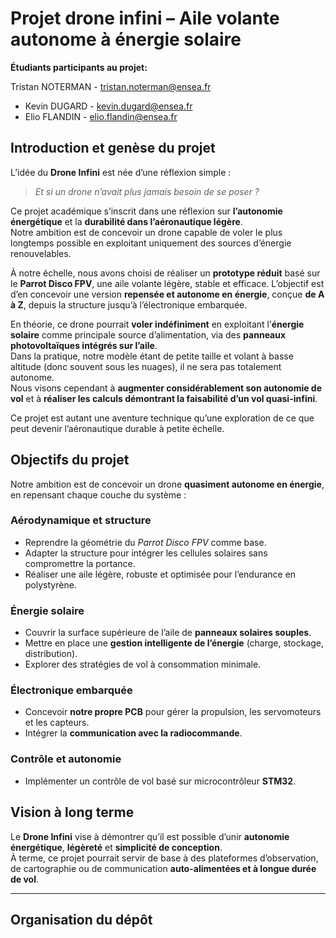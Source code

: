 # Projet drone infini – Aile volante autonome à énergie solaire

**Étudiants participants au projet:**

 Tristan NOTERMAN - tristan.noterman@ensea.fr
- Kevin DUGARD - kevin.dugard@ensea.fr
- Elio FLANDIN - elio.flandin@ensea.fr


## Introduction et genèse du projet

L’idée du **Drone Infini** est née d’une réflexion simple :  
> *Et si un drone n’avait plus jamais besoin de se poser ?*

Ce projet académique s’inscrit dans une réflexion sur **l’autonomie énergétique** et la **durabilité dans l’aéronautique légère**.  
Notre ambition est de concevoir un drone capable de voler le plus longtemps possible en exploitant uniquement des sources d’énergie renouvelables.

À notre échelle, nous avons choisi de réaliser un **prototype réduit** basé sur le **Parrot Disco FPV**, une aile volante légère, stable et efficace. 
L’objectif est d’en concevoir une version **repensée et autonome en énergie**, conçue **de A à Z**, depuis la structure jusqu’à l’électronique embarquée.

En théorie, ce drone pourrait **voler indéfiniment** en exploitant l’**énergie solaire** comme principale source d’alimentation, via des **panneaux photovoltaïques intégrés sur l’aile**.  
Dans la pratique, notre modèle étant de petite taille et volant à basse altitude (donc souvent sous les nuages), il ne sera pas totalement autonome.  
Nous visons cependant à **augmenter considérablement son autonomie de vol** et à **réaliser les calculs démontrant la faisabilité d’un vol quasi-infini**.

Ce projet est autant une aventure technique qu’une exploration de ce que peut devenir l’aéronautique durable à petite échelle.


## Objectifs du projet

Notre ambition est de concevoir un drone **quasiment autonome en énergie**, en repensant chaque couche du système :

### Aérodynamique et structure
- Reprendre la géométrie du *Parrot Disco FPV* comme base.  
- Adapter la structure pour intégrer les cellules solaires sans compromettre la portance.  
- Réaliser une aile légère, robuste et optimisée pour l’endurance en polystyrène.

### Énergie solaire
- Couvrir la surface supérieure de l’aile de **panneaux solaires souples**.  
- Mettre en place une **gestion intelligente de l’énergie** (charge, stockage, distribution).  
- Explorer des stratégies de vol à consommation minimale.

### Électronique embarquée
- Concevoir **notre propre PCB** pour gérer la propulsion, les servomoteurs et les capteurs.  
- Intégrer la **communication avec la radiocommande**.  

### Contrôle et autonomie
- Implémenter un contrôle de vol basé sur microcontrôleur **STM32**.  



## Vision à long terme

Le **Drone Infini** vise à démontrer qu’il est possible d’unir **autonomie énergétique**, **légèreté** et **simplicité de conception**.  
À terme, ce projet pourrait servir de base à des plateformes d’observation, de cartographie ou de communication **auto-alimentées et à longue durée de vol**.

---

## Organisation du dépôt

